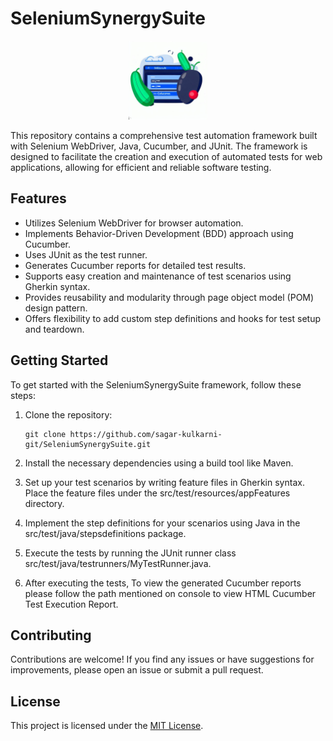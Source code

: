 # SeleniumSynergySuite

<p align="center">
  <img src="images/SeleniumSynergySuite.jpg" alt="Repository Image" width="25%" />
</p>

This repository contains a comprehensive test automation framework built with Selenium WebDriver, Java, Cucumber, and JUnit. The framework is designed to facilitate the creation and execution of automated tests for web applications, allowing for efficient and reliable software testing.

## Features

- Utilizes Selenium WebDriver for browser automation.
- Implements Behavior-Driven Development (BDD) approach using Cucumber.
- Uses JUnit as the test runner.
- Generates Cucumber reports for detailed test results.
- Supports easy creation and maintenance of test scenarios using Gherkin syntax.
- Provides reusability and modularity through page object model (POM) design pattern.
- Offers flexibility to add custom step definitions and hooks for test setup and teardown.

## Getting Started

To get started with the SeleniumSynergySuite framework, follow these steps:

1. Clone the repository:

   ```shell
   git clone https://github.com/sagar-kulkarni-git/SeleniumSynergySuite.git

2. Install the necessary dependencies using a build tool like Maven.

3. Set up your test scenarios by writing feature files in Gherkin syntax. Place the feature files under the src/test/resources/appFeatures directory.

4. Implement the step definitions for your scenarios using Java in the src/test/java/stepsdefinitions package.

5. Execute the tests by running the JUnit runner class src/test/java/testrunners/MyTestRunner.java.

6. After executing the tests, To view the generated Cucumber reports please follow the path mentioned on console to view HTML Cucumber Test Execution Report.

## Contributing
Contributions are welcome! If you find any issues or have suggestions for improvements, please open an issue or submit a pull request.

## License

This project is licensed under the [MIT License](LICENSE).